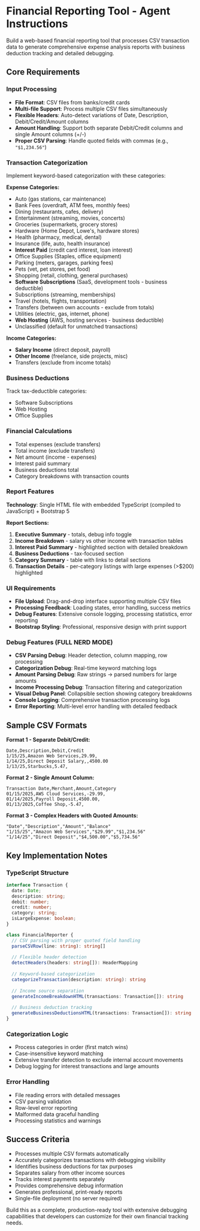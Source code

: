 # Financial Reporting Tool - Agent Instructions

Build a web-based financial reporting tool that processes CSV transaction data to generate comprehensive expense analysis reports with business deduction tracking and detailed debugging.

## Core Requirements

### Input Processing
- **File Format**: CSV files from banks/credit cards
- **Multi-file Support**: Process multiple CSV files simultaneously  
- **Flexible Headers**: Auto-detect variations of Date, Description, Debit/Credit/Amount columns
- **Amount Handling**: Support both separate Debit/Credit columns and single Amount columns (+/-)
- **Proper CSV Parsing**: Handle quoted fields with commas (e.g., `"$1,234.56"`)

### Transaction Categorization
Implement keyword-based categorization with these categories:

**Expense Categories:**
- Auto (gas stations, car maintenance)
- Bank Fees (overdraft, ATM fees, monthly fees)
- Dining (restaurants, cafes, delivery)  
- Entertainment (streaming, movies, concerts)
- Groceries (supermarkets, grocery stores)
- Hardware (Home Depot, Lowe's, hardware stores)
- Health (pharmacy, medical, dental)
- Insurance (life, auto, health insurance)
- **Interest Paid** (credit card interest, loan interest)
- Office Supplies (Staples, office equipment)
- Parking (meters, garages, parking fees)
- Pets (vet, pet stores, pet food)
- Shopping (retail, clothing, general purchases)
- **Software Subscriptions** (SaaS, development tools - business deductible)
- Subscriptions (streaming, memberships)
- Travel (hotels, flights, transportation)
- Transfers (between own accounts - exclude from totals)
- Utilities (electric, gas, internet, phone)
- **Web Hosting** (AWS, hosting services - business deductible)
- Unclassified (default for unmatched transactions)

**Income Categories:**
- **Salary Income** (direct deposit, payroll)
- **Other Income** (freelance, side projects, misc)
- Transfers (exclude from income totals)

### Business Deductions
Track tax-deductible categories:
- Software Subscriptions
- Web Hosting  
- Office Supplies

### Financial Calculations
- Total expenses (exclude transfers)
- Total income (exclude transfers)
- Net amount (income - expenses)
- Interest paid summary
- Business deductions total
- Category breakdowns with transaction counts

### Report Features
**Technology**: Single HTML file with embedded TypeScript (compiled to JavaScript) + Bootstrap 5

**Report Sections:**
1. **Executive Summary** - totals, debug info toggle
2. **Income Breakdown** - salary vs other income with transaction tables
3. **Interest Paid Summary** - highlighted section with detailed breakdown
4. **Business Deductions** - tax-focused section
5. **Category Summary** - table with links to detail sections
6. **Transaction Details** - per-category listings with large expenses (>$200) highlighted

### UI Requirements
- **File Upload**: Drag-and-drop interface supporting multiple CSV files
- **Processing Feedback**: Loading states, error handling, success metrics
- **Debug Features**: Extensive console logging, processing statistics, error reporting
- **Bootstrap Styling**: Professional, responsive design with print support

### Debug Features (FULL NERD MODE)
- **CSV Parsing Debug**: Header detection, column mapping, row processing
- **Categorization Debug**: Real-time keyword matching logs
- **Amount Parsing Debug**: Raw strings → parsed numbers for large amounts
- **Income Processing Debug**: Transaction filtering and categorization
- **Visual Debug Panel**: Collapsible section showing category breakdowns
- **Console Logging**: Comprehensive transaction processing logs
- **Error Reporting**: Multi-level error handling with detailed feedback

## Sample CSV Formats

**Format 1 - Separate Debit/Credit:**
```csv
Date,Description,Debit,Credit
1/15/25,Amazon Web Services,29.99,
1/14/25,Direct Deposit Salary,,4500.00
1/13/25,Starbucks,5.47,
```

**Format 2 - Single Amount Column:**
```csv
Transaction Date,Merchant,Amount,Category
01/15/2025,AWS Cloud Services,-29.99,
01/14/2025,Payroll Deposit,4500.00,
01/13/2025,Coffee Shop,-5.47,
```

**Format 3 - Complex Headers with Quoted Amounts:**
```csv
"Date","Description","Amount","Balance"
"1/15/25","Amazon Web Services","$29.99","$1,234.56"
"1/14/25","Direct Deposit","$4,500.00","$5,734.56"
```

## Key Implementation Notes

### TypeScript Structure
```typescript
interface Transaction {
  date: Date;
  description: string; 
  debit: number;
  credit: number;
  category: string;
  isLargeExpense: boolean;
}

class FinancialReporter {
  // CSV parsing with proper quoted field handling
  parseCSVRow(line: string): string[]
  
  // Flexible header detection
  detectHeaders(headers: string[]): HeaderMapping
  
  // Keyword-based categorization  
  categorizeTransaction(description: string): string
  
  // Income source separation
  generateIncomeBreakdownHTML(transactions: Transaction[]): string
  
  // Business deduction tracking
  generateBusinessDeductionsHTML(transactions: Transaction[]): string
}
```

### Categorization Logic
- Process categories in order (first match wins)
- Case-insensitive keyword matching
- Extensive transfer detection to exclude internal account movements
- Debug logging for interest transactions and large amounts

### Error Handling
- File reading errors with detailed messages
- CSV parsing validation 
- Row-level error reporting
- Malformed data graceful handling
- Processing statistics and warnings

## Success Criteria
- Processes multiple CSV formats automatically
- Accurately categorizes transactions with debugging visibility
- Identifies business deductions for tax purposes
- Separates salary from other income sources  
- Tracks interest payments separately
- Provides comprehensive debug information
- Generates professional, print-ready reports
- Single-file deployment (no server required)

Build this as a complete, production-ready tool with extensive debugging capabilities that developers can customize for their own financial tracking needs.
